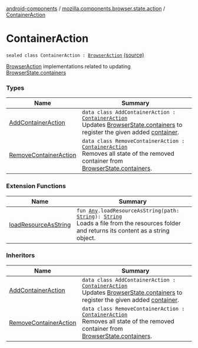[android-components](../../index.md) / [mozilla.components.browser.state.action](../index.md) / [ContainerAction](./index.md)

# ContainerAction

`sealed class ContainerAction : `[`BrowserAction`](../-browser-action.md) [(source)](https://github.com/mozilla-mobile/android-components/blob/master/components/browser/state/src/main/java/mozilla/components/browser/state/action/BrowserAction.kt#L596)

[BrowserAction](../-browser-action.md) implementations related to updating [BrowserState.containers](../../mozilla.components.browser.state.state/-browser-state/containers.md)

### Types

| Name | Summary |
|---|---|
| [AddContainerAction](-add-container-action/index.md) | `data class AddContainerAction : `[`ContainerAction`](./index.md)<br>Updates [BrowserState.containers](../../mozilla.components.browser.state.state/-browser-state/containers.md) to register the given added [container](-add-container-action/container.md). |
| [RemoveContainerAction](-remove-container-action/index.md) | `data class RemoveContainerAction : `[`ContainerAction`](./index.md)<br>Removes all state of the removed container from [BrowserState.containers](../../mozilla.components.browser.state.state/-browser-state/containers.md). |

### Extension Functions

| Name | Summary |
|---|---|
| [loadResourceAsString](../../mozilla.components.support.test.file/kotlin.-any/load-resource-as-string.md) | `fun `[`Any`](https://kotlinlang.org/api/latest/jvm/stdlib/kotlin/-any/index.html)`.loadResourceAsString(path: `[`String`](https://kotlinlang.org/api/latest/jvm/stdlib/kotlin/-string/index.html)`): `[`String`](https://kotlinlang.org/api/latest/jvm/stdlib/kotlin/-string/index.html)<br>Loads a file from the resources folder and returns its content as a string object. |

### Inheritors

| Name | Summary |
|---|---|
| [AddContainerAction](-add-container-action/index.md) | `data class AddContainerAction : `[`ContainerAction`](./index.md)<br>Updates [BrowserState.containers](../../mozilla.components.browser.state.state/-browser-state/containers.md) to register the given added [container](-add-container-action/container.md). |
| [RemoveContainerAction](-remove-container-action/index.md) | `data class RemoveContainerAction : `[`ContainerAction`](./index.md)<br>Removes all state of the removed container from [BrowserState.containers](../../mozilla.components.browser.state.state/-browser-state/containers.md). |
